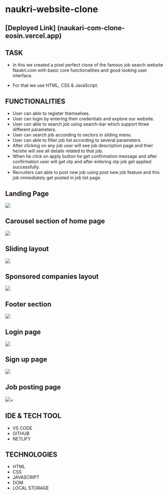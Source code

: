# naukri-website-clone 

## [Deployed Link] (naukari-com-clone-eosin.vercel.app)  

## TASK

- In this we created a pixel perfect clone of the famous job search website Naukri.com with basic core functionalities and good looking user interface.

- For that we use HTML, CSS & JavaScript.

## FUNCTIONALITIES
- User can able to register themselves.
- User can login by entering their credentials and explore our website.
- User can able to search job using search-bar which support three different parameters.
- User can search job according to sectors in sliding menu.
- User can able to filter job list according to several parameters.
- After clicking on any job user will see job description page and their he/she will see all details related to that job.
- When he click on apply button he get confirmation message and after confirmation user will get otp and after entering otp job get applied successfully.
- Recruiters can able to post new job using post new job feature and this job immediately get posted in job list page.


## Landing Page

<img src="https://miro.medium.com/max/640/1*nCId3Wn1XtZk0nbnsEW7Zg.png" />

## Carousel section of home page

<img src="https://miro.medium.com/max/640/1*MucFuR9izcy8gxbSK9qcVg.png" />


## Sliding layout

<img src="https://miro.medium.com/max/640/1*pDepsxLkxMuSGHuSWPifhA.png" />


## Sponsored companies layout

<img src="https://miro.medium.com/max/640/1*D2XM69WxCLF_GKNSy1O6AQ.png" />

## Footer section

<img src="https://miro.medium.com/max/640/1*wS7KdDcttYxkSlYncC8qSA.png" />

## Login page

<img src="https://miro.medium.com/max/640/1*FfS5SIx63AqsSpWsx8ivAw.png" />

## Sign up page

<img src="https://miro.medium.com/max/640/1*iMGcFiyrp2xhkFZQG2_1Ew.png" />
  
## Job posting page

<img src="https://miro.medium.com/max/1400/1*ewAp-Z9NgmD3lkkzWH72LQ.png" />=


## IDE & TECH TOOL
- VS CODE
- GITHUB
- NETLIFY

## TECHNOLOGIES
- HTML
- CSS
- JAVASCRIPT
- DOM
- LOCAL STORAGE
